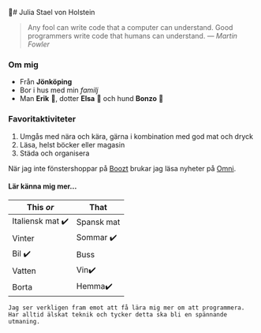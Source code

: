 # Julia Stael von Holstein
> Any fool can write code that a computer can understand. Good programmers write code that humans can understand. ― *Martin Fowler*


### Om mig

- Från **Jönköping** 
- Bor i hus med min *familj*
- Man **Erik** 👨, dotter **Elsa** 👶 och hund **Bonzo** 🐶

### Favoritaktiviteter 

1. Umgås med nära och kära, gärna i kombination med god mat och dryck
2. Läsa, helst böcker eller magasin
3. Städa och organisera

När jag inte fönstershoppar på [Boozt](https://boozt.com) brukar jag läsa nyheter på [Omni](https://omni.se).

#### Lär känna mig mer...

This    *or*| That
----- | -----
Italiensk mat ✔️ | Spansk mat
Vinter | Sommar ✔️
Bil ✔️ | Buss
Vatten|Vin✔️
Borta|Hemma✔️


```Om mig
Jag ser verkligen fram emot att få lära mig mer om att programmera. 
Har alltid älskat teknik och tycker detta ska bli en spännande utmaning.
